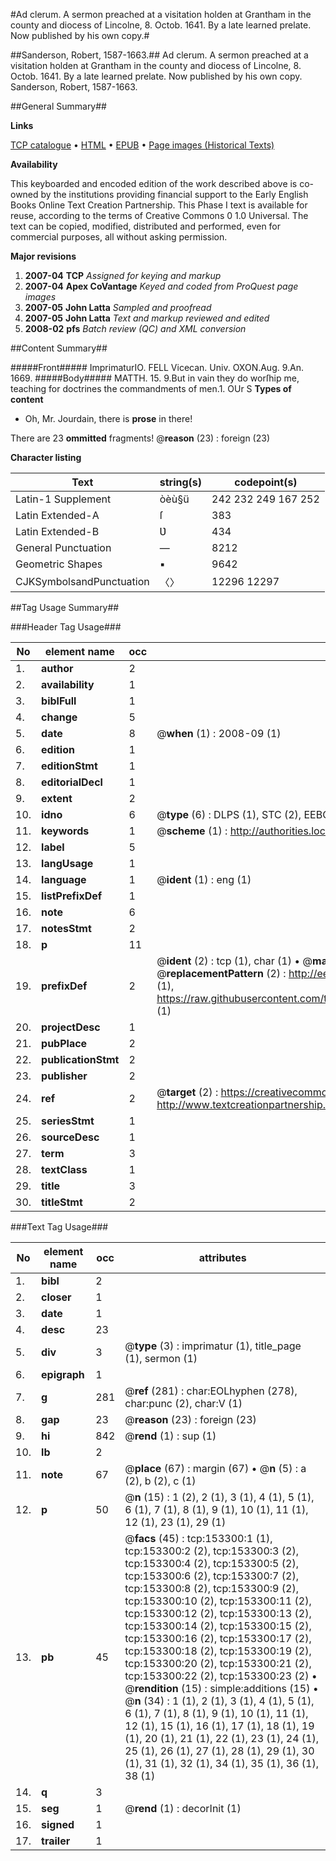 #Ad clerum. A sermon preached at a visitation holden at Grantham in the county and diocess of Lincolne, 8. Octob. 1641. By a late learned prelate. Now published by his own copy.#

##Sanderson, Robert, 1587-1663.##
Ad clerum. A sermon preached at a visitation holden at Grantham in the county and diocess of Lincolne, 8. Octob. 1641. By a late learned prelate. Now published by his own copy.
Sanderson, Robert, 1587-1663.

##General Summary##

**Links**

[TCP catalogue](http://www.ota.ox.ac.uk/tcp/)  • 
[HTML](http://tei.it.ox.ac.uk/tcp/Texts-HTML/free/A93/A93958.html)  • 
[EPUB](http://tei.it.ox.ac.uk/tcp/Texts-EPUB/free/A93/A93958.epub) • 
[Page images (Historical Texts)](https://data.historicaltexts.jisc.ac.uk/view?pubId=eebo-99895674e&pageId=eebo-99895674e-153300-1)

**Availability**

This keyboarded and encoded edition of the
	       work described above is co-owned by the institutions
	       providing financial support to the Early English Books
	       Online Text Creation Partnership. This Phase I text is
	       available for reuse, according to the terms of Creative
	       Commons 0 1.0 Universal. The text can be copied,
	       modified, distributed and performed, even for
	       commercial purposes, all without asking permission.

**Major revisions**

1. __2007-04__ __TCP__ *Assigned for keying and markup*
1. __2007-04__ __Apex CoVantage__ *Keyed and coded from ProQuest page images*
1. __2007-05__ __John Latta__ *Sampled and proofread*
1. __2007-05__ __John Latta__ *Text and markup reviewed and edited*
1. __2008-02__ __pfs__ *Batch review (QC) and XML conversion*

##Content Summary##

#####Front#####
ImprimaturIO. FELL Vicecan.
Univ. OXON.Aug. 9.An. 1669.
#####Body#####
MATTH. 15. 9.But in vain they do worſhip me, teaching for doctrines the commandments of men.1. OUr S
**Types of content**

  * Oh, Mr. Jourdain, there is **prose** in there!

There are 23 **ommitted** fragments! 
 @__reason__ (23) : foreign (23)

**Character listing**


|Text|string(s)|codepoint(s)|
|---|---|---|
|Latin-1 Supplement|òèù§ü|242 232 249 167 252|
|Latin Extended-A|ſ|383|
|Latin Extended-B|Ʋ|434|
|General Punctuation|—|8212|
|Geometric Shapes|▪|9642|
|CJKSymbolsandPunctuation|〈〉|12296 12297|

##Tag Usage Summary##

###Header Tag Usage###

|No|element name|occ|attributes|
|---|---|---|---|
|1.|__author__|2||
|2.|__availability__|1||
|3.|__biblFull__|1||
|4.|__change__|5||
|5.|__date__|8| @__when__ (1) : 2008-09 (1)|
|6.|__edition__|1||
|7.|__editionStmt__|1||
|8.|__editorialDecl__|1||
|9.|__extent__|2||
|10.|__idno__|6| @__type__ (6) : DLPS (1), STC (2), EEBO-CITATION (1), PROQUEST (1), VID (1)|
|11.|__keywords__|1| @__scheme__ (1) : http://authorities.loc.gov/ (1)|
|12.|__label__|5||
|13.|__langUsage__|1||
|14.|__language__|1| @__ident__ (1) : eng (1)|
|15.|__listPrefixDef__|1||
|16.|__note__|6||
|17.|__notesStmt__|2||
|18.|__p__|11||
|19.|__prefixDef__|2| @__ident__ (2) : tcp (1), char (1)  •  @__matchPattern__ (2) : ([0-9\-]+):([0-9IVX]+) (1), (.+) (1)  •  @__replacementPattern__ (2) : http://eebo.chadwyck.com/downloadtiff?vid=$1&page=$2 (1), https://raw.githubusercontent.com/textcreationpartnership/Texts/master/tcpchars.xml#$1 (1)|
|20.|__projectDesc__|1||
|21.|__pubPlace__|2||
|22.|__publicationStmt__|2||
|23.|__publisher__|2||
|24.|__ref__|2| @__target__ (2) : https://creativecommons.org/publicdomain/zero/1.0/ (1), http://www.textcreationpartnership.org/docs/. (1)|
|25.|__seriesStmt__|1||
|26.|__sourceDesc__|1||
|27.|__term__|3||
|28.|__textClass__|1||
|29.|__title__|3||
|30.|__titleStmt__|2||


###Text Tag Usage###

|No|element name|occ|attributes|
|---|---|---|---|
|1.|__bibl__|2||
|2.|__closer__|1||
|3.|__date__|1||
|4.|__desc__|23||
|5.|__div__|3| @__type__ (3) : imprimatur (1), title_page (1), sermon (1)|
|6.|__epigraph__|1||
|7.|__g__|281| @__ref__ (281) : char:EOLhyphen (278), char:punc (2), char:V (1)|
|8.|__gap__|23| @__reason__ (23) : foreign (23)|
|9.|__hi__|842| @__rend__ (1) : sup (1)|
|10.|__lb__|2||
|11.|__note__|67| @__place__ (67) : margin (67)  •  @__n__ (5) : a (2), b (2), c (1)|
|12.|__p__|50| @__n__ (15) : 1 (2), 2 (1), 3 (1), 4 (1), 5 (1), 6 (1), 7 (1), 8 (1), 9 (1), 10 (1), 11 (1), 12 (1), 23 (1), 29 (1)|
|13.|__pb__|45| @__facs__ (45) : tcp:153300:1 (1), tcp:153300:2 (2), tcp:153300:3 (2), tcp:153300:4 (2), tcp:153300:5 (2), tcp:153300:6 (2), tcp:153300:7 (2), tcp:153300:8 (2), tcp:153300:9 (2), tcp:153300:10 (2), tcp:153300:11 (2), tcp:153300:12 (2), tcp:153300:13 (2), tcp:153300:14 (2), tcp:153300:15 (2), tcp:153300:16 (2), tcp:153300:17 (2), tcp:153300:18 (2), tcp:153300:19 (2), tcp:153300:20 (2), tcp:153300:21 (2), tcp:153300:22 (2), tcp:153300:23 (2)  •  @__rendition__ (15) : simple:additions (15)  •  @__n__ (34) : 1 (1), 2 (1), 3 (1), 4 (1), 5 (1), 6 (1), 7 (1), 8 (1), 9 (1), 10 (1), 11 (1), 12 (1), 15 (1), 16 (1), 17 (1), 18 (1), 19 (1), 20 (1), 21 (1), 22 (1), 23 (1), 24 (1), 25 (1), 26 (1), 27 (1), 28 (1), 29 (1), 30 (1), 31 (1), 32 (1), 34 (1), 35 (1), 36 (1), 38 (1)|
|14.|__q__|3||
|15.|__seg__|1| @__rend__ (1) : decorInit (1)|
|16.|__signed__|1||
|17.|__trailer__|1||
